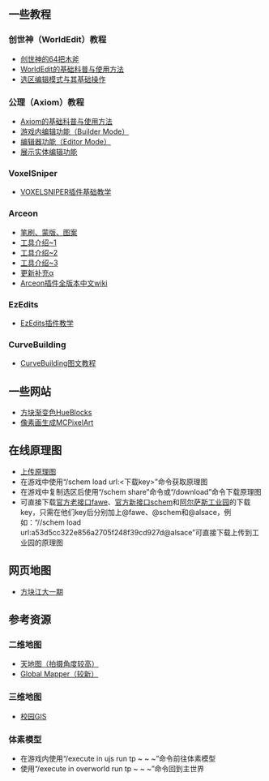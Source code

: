 ## 一些教程

### 创世神（WorldEdit）教程

- [创世神的64把木斧](https://www.bilibili.com/list/jsucraft?sid=453838)
- [WorldEdit的基础科普与使用方法](https://hi-ysumc.feishu.cn/wiki/EECBwFxy2iDZJJk38Qgcb5Rkndd)
- [选区编辑模式与其基础操作](https://hi-ysumc.feishu.cn/wiki/CzaLw32Dui4HEPkkboScvt0ynVh)

### 公理（Axiom）教程

- [Axiom的基础科普与使用方法](https://hi-ysumc.feishu.cn/wiki/QDJBwtCBEi5eLakfWCvcRtErnvb)
- [游戏内编辑功能（Builder Mode）](https://hi-ysumc.feishu.cn/wiki/WvEbw3wmHiYPd3kmO1Mckv0ansa)
- [编辑器功能（Editor Mode）](https://hi-ysumc.feishu.cn/wiki/MyT1wSLQ1ijz4FkMmiYc55twnNd)
- [展示实体编辑功能](https://hi-ysumc.feishu.cn/wiki/R44JwAFvZilknukIhZBcgC9nnXR)

### VoxelSniper

- [VOXELSNIPER插件基础教学](https://www.bilibili.com/opus/274854151485782640)

### Arceon

- [笔刷、蒙版、图案](https://www.bilibili.com/opus/355638771178956898)
- [工具介绍~1](https://www.bilibili.com/opus/358236401757417247)
- [工具介绍~2](https://www.bilibili.com/opus/358978576397916348)
- [工具介绍~3](https://www.bilibili.com/opus/360603306693813740)
- [更新补充α](https://www.bilibili.com/opus/408334171604556291)
- [Arceon插件全版本中文wiki](https://gitee.com/alsacework/arceon-wiki/wikis/Home)

### EzEdits

- [EzEdits插件教学](https://www.bilibili.com/video/BV18m421G7Rn)

### CurveBuilding

- [CurveBuilding图文教程](https://www.bilibili.com/opus/1073162819509157891)

## 一些网站

- [方块渐变色HueBlocks](https://1280px.github.io/hueblocks/)
- [像素画生成MCPixelArt](https://mcpixelart.com/)

## 在线原理图

- [上传原理图](https://mc.syshub.top/schem/)
- 在游戏中使用“/schem load url:<下载key>”命令获取原理图
- 在游戏中复制选区后使用“/schem share”命令或“/download”命令下载原理图
- 可直接下载[官方老接口fawe](https://schem.intellectualsites.com/fawe/index.php)、[官方新接口schem](https://schematic.cloud/)和[阿尔萨斯工业园](https://schem.alsace.team/)的下载key，只需在他们key后分别加上&#64;fawe、&#64;schem和&#64;alsace，例如：“//schem load url:a53d5cc322e856a2705f248f39cd927d@alsace”可直接下载上传到工业园的原理图

## 网页地图

- [方块江大一期](http://mine.jsumc.fun/)

## 参考资源

### 二维地图

- [天地图（拍摄角度较高）](https://www.123pan.com/s/dALFTd-arc3A)
- [Global Mapper（较新）](https://www.123pan.com/s/dALFTd-Irc3A)

### 三维地图

- [校园GIS](http://gis.ujs.edu.cn/)

### 体素模型

- 在游戏内使用“/execute in ujs run tp ~ ~ ~”命令前往体素模型
- 使用“/execute in overworld run tp ~ ~ ~”命令回到主世界
